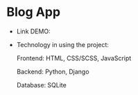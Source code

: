 # Blog App 

  - Link DEMO: 

  - Technology in using the project:
    
    Frontend: HTML, CSS/SCSS, JavaScript
    
    Backend: Python, Django
    
    Database: SQLite
    
 

